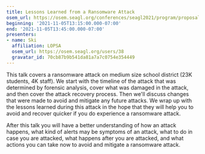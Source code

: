 ```yaml
---
title: Lessons Learned from a Ransomware Attack
osem_url: https://osem.seagl.org/conferences/seagl2021/program/proposals/845
beginning: '2021-11-05T13:15:00.000-07:00'
end: '2021-11-05T13:45:00.000-07:00'
presenters:
- name: Ski
  affiliation: LOPSA
  osem_url: https://osem.seagl.org/users/38
  gravatar_id: 70cb87b9b541da81a7a7c0754e354449
---
```


This talk covers a ransomware attack on medium size school district (23K students, 4K staff). We start with the timeline of the attack that was determined by forensic analysis, cover what was damaged in the attack, and then cover the attack recovery process. Then we'll discuss changes that were made to avoid and mitigate any future attacks. We wrap up with the lessons learned during this attack in the hope that they will help you to avoid and recover quicker if you do experience a ransomware attack.

After this talk you will have a better understanding of how an attack happens, what kind of alerts may be symptoms of an attack, what to do in case you are attacked, what happens after you are attacked, and what actions you can take now to avoid and mitigate a ransomware attack.
